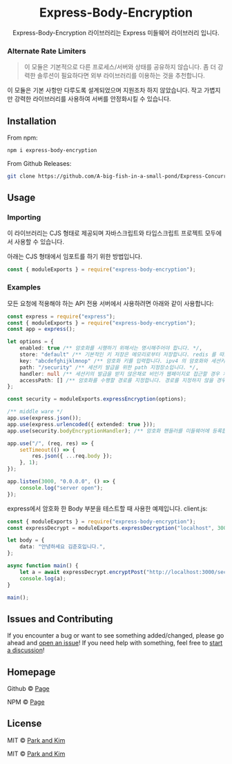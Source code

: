 # <div align="center"> Express-Body-Encryption </div>

<div align="center">

Express-Body-Encryption 라이브러리는 Express 미들웨어 라이브러리 입니다.

</div>

### Alternate Rate Limiters

> 이 모듈은 기본적으로 다른 프로세스/서버와 상태를 공유하지 않습니다. 좀 더 강력한 솔루션이 필요하다면 외부 라이브러리를 이용하는 것을 추천합니다.

이 모듈은 기본 사항만 다루도록 설계되었으며 지원조차 하지 않았습니다. 작고 가볍지만 강력한 라이브러리를 사용하여 서버를 안정화시킬 수 있습니다.

## Installation

From npm:

```sh
npm i express-body-encryption
```

From Github Releases:

```sh
git clone https://github.com/A-big-fish-in-a-small-pond/Express-Concurrent-Control.git
```

## Usage

### Importing

이 라이브러리는 CJS 형태로 제공되며 자바스크립트와 타입스크립트 프로젝트 모두에서 사용할 수 있습니다.

아래는 CJS 형태에서 임포트를 하기 위한 방법입니다.

```ts
const { moduleExports } = require("express-body-encryption");
```

### Examples

모든 요청에 적용해야 하는 API 전용 서버에서 사용하려면 아래와 같이 사용합니다:

```ts
const express = require("express");
const { moduleExports } = require("express-body-encryption");
const app = express();

let options = {
    enabled: true /** 암호화를 시행하기 위해서는 명시해주어야 합니다. */,
    store: "default" /** 기본적인 키 저장은 메모리로부터 저장합니다. redis 를 따로 구현하셔도 됩니다. */,
    key: "abcdefghijklmnop" /** 암호화 키를 입력합니다. ipv4 의 암호화와 세션키를 암호화할 때 사용합니다. */,
    path: "/security" /** 세션키 발급을 위한 path 지정장소입니다. */,
    handler: null /** 세션키의 발급을 받지 않은채로 비인가 웹페이지로 접근할 경우 처리되는 핸들러입니다. */,
    accessPath: [] /** 암호화를 수행할 경로를 지정합니다. 경로를 지정하지 않을 경우 모든 post 메소드는 암호화처리를 수행합니다. */,
};

const security = moduleExports.expressEncryption(options);

/** middle ware */
app.use(express.json());
app.use(express.urlencoded({ extended: true }));
app.use(security.bodyEncryptionHandler); /** 암호화 핸들러를 미들웨어에 등록합니다. */

app.use("/", (req, res) => {
    setTimeout(() => {
        res.json({ ...req.body });
    }, 1);
});

app.listen(3000, "0.0.0.0", () => {
    console.log("server open");
});
```

express에서 암호화 한 Body 부분을 테스트할 때 사용한 예제입니다. client.js:

```ts
const { moduleExports } = require("express-body-encryption");
const expressDecrypt = moduleExports.expressDecryption("localhost", 3000, "/security");

let body = {
    data: "안녕하세요 김준호입니다.",
};

async function main() {
    let a = await expressDecrypt.encryptPost("http://localhost:3000/security", body);
    console.log(a);
}

main();
```

## Issues and Contributing

If you encounter a bug or want to see something added/changed, please go ahead
and [open an issue](https://github.com/A-big-fish-in-a-small-pond/Express-Concurrent-Control/issues/new)!
If you need help with something, feel free to
[start a discussion](https://github.com/A-big-fish-in-a-small-pond/Express-Concurrent-Control/discussions/new)!

## Homepage

Github © [Page](https://github.com/A-big-fish-in-a-small-pond/Express-Body-Encryption)

NPM © [Page](https://www.npmjs.com/package/express-body-encryption)

## License

MIT © [Park and Kim](http://github.com/nusgnojkrap)

MIT © [Park and Kim](http://github.com/libtv)
